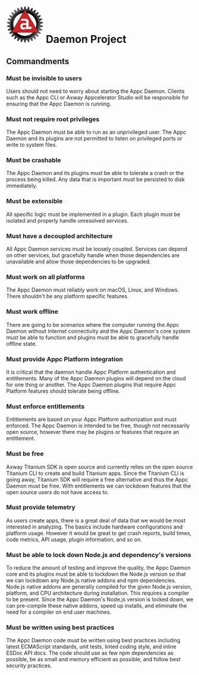 # ![Appc Daemon logo](images/appc-daemon.png) Daemon Project

## Commandments

### Must be invisible to users

Users should not need to worry about starting the Appc Daemon. Clients such as the Appc CLI or Axway
Appcelerator Studio will be responsible for ensuring that the Appc Daemon is running.

### Must not require root privileges

The Appc Daemon must be able to run as an unprivileged user. The Appc Daemon and its plugins are not
permitted to listen on privileged ports or write to system files.

### Must be crashable

The Appc Daemon and its plugins must be able to tolerate a crash or the process being killed. Any
data that is important must be persisted to disk immediately.

### Must be extensible

All specific logic must be implemented in a plugin. Each plugin must be isolated and properly handle
unresolved services.

### Must have a decoupled architecture

All Appc Daemon services must be loosely coupled. Services can depend on other services, but
gracefully handle when those dependencies are unavailable and allow those dependencies to be
upgraded.

### Must work on all platforms

The Appc Daemon must reliably work on macOS, Linux, and Windows. There shouldn't be any platform
specific features.

### Must work offline

There are going to be scenarios where the computer running the Appc Daemon without Internet
connectivity and the Appc Daemon's core system must be able to function and plugins must be able to
gracefully handle offline state.

### Must provide Appc Platform integration

It is critical that the daemon handle Appc Platform authentication and entitlements. Many of the
Appc Daemon plugins will depend on the cloud for one thing or another. The Appc Daemon plugins that
require Appc Platform features should tolerate being offline.

### Must enforce entitlements

Entitlements are based on your Appc Platform authorization and must enforced. The Appc Daemon is
intended to be free, though not necessarily open source, however there may be plugins or features
that require an entitlement.

### Must be free

Axway Titanium SDK is open source and currently relies on the open source Titanium CLI to create and
build Titanium apps. Since the Titanium CLI is going away, Titanium SDK will require a free
alternative and thus the Appc Daemon must be free. With entitlements we can lockdown features that
the open source users do not have access to.

### Must provide telemetry

As users create apps, there is a great deal of data that we would be most interested in analyzing.
The basics include hardware configurations and platform usage. However it would be great to get
crash reports, build times, code metrics, API usage, plugin information, and so on.

### Must be able to lock down Node.js and dependency's versions

To reduce the amount of testing and improve the quality, the Appc Daemon core and its plugins must
be able to lockdown the Node.js version so that we can lockdown any Node.js native addons and npm
dependencies. Node.js native addons are generally compiled for the given Node.js version, platform,
and CPU architecture during installation. This requires a compiler to be present. Since the Appc
Daemon's Node.js version is locked down, we can pre-compile these native addons, speed up installs,
and eliminate the need for a compiler on end user machines.

### Must be written using best practices

The Appc Daemon code must be written using best practices including latest ECMAScript standards,
unit tests, linted coding style, and inline ESDoc API docs. The code should use as few npm
dependencies as possible, be as small and memory efficient as possible, and follow best security
practices.
